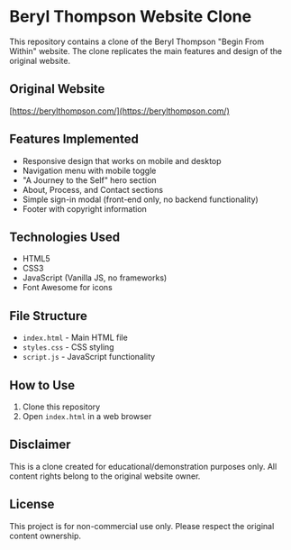 # Beryl Thompson Website Clone

This repository contains a clone of the Beryl Thompson "Begin From Within" website. The clone replicates the main features and design of the original website.

## Original Website
[https://berylthompson.com/](https://berylthompson.com/)

## Features Implemented

- Responsive design that works on mobile and desktop
- Navigation menu with mobile toggle
- "A Journey to the Self" hero section
- About, Process, and Contact sections
- Simple sign-in modal (front-end only, no backend functionality)
- Footer with copyright information

## Technologies Used

- HTML5
- CSS3
- JavaScript (Vanilla JS, no frameworks)
- Font Awesome for icons

## File Structure

- `index.html` - Main HTML file
- `styles.css` - CSS styling
- `script.js` - JavaScript functionality

## How to Use

1. Clone this repository
2. Open `index.html` in a web browser

## Disclaimer

This is a clone created for educational/demonstration purposes only. All content rights belong to the original website owner.

## License

This project is for non-commercial use only. Please respect the original content ownership.